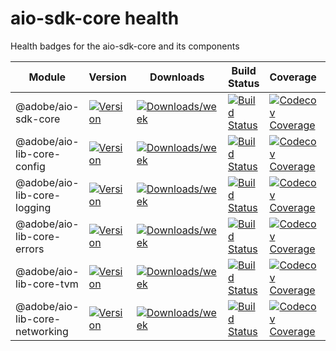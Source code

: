 <!-- 
Copyright 2019 Adobe. All rights reserved.
This file is licensed to you under the Apache License, Version 2.0 (the "License");
you may not use this file except in compliance with the License. You may obtain a copy
of the License at http://www.apache.org/licenses/LICENSE-2.0
Unless required by applicable law or agreed to in writing, software distributed under
the License is distributed on an "AS IS" BASIS, WITHOUT WARRANTIES OR REPRESENTATIONS
OF ANY KIND, either express or implied. See the License for the specific language
governing permissions and limitations under the License.
-->

<!--
Copyright Adobe. All rights reserved.
This file is licensed to you under the Apache License, Version 2.0 (the "License");
you may not use this file except in compliance with the License. You may obtain a copy
of the License at http://www.apache.org/licenses/LICENSE-2.0

Unless required by applicable law or agreed to in writing, software distributed under
the License is distributed on an "AS IS" BASIS, WITHOUT WARRANTIES OR REPRESENTATIONS
OF ANY KIND, either express or implied. See the License for the specific language
governing permissions and limitations under the License.
-->

# aio-sdk-core health
Health badges for the aio-sdk-core and its components

| Module | Version | Downloads | Build Status | Coverage  | Issues | Pull Requests |
|---|---|---|---|---|---|---|
| @adobe/aio-sdk-core  | [![Version](https://img.shields.io/npm/v/@adobe/aio-sdk-core.svg)](https://npmjs.org/package/@adobe/aio-sdk-core)| [![Downloads/week](https://img.shields.io/npm/dw/@adobe/aio-sdk-core.svg)](https://npmjs.org/package/@adobe/aio-sdk-core)| [![Build Status](https://travis-ci.com/adobe/aio-sdk-core.svg?branch=master)](https://travis-ci.com/adobe/aio-sdk-core)| [![Codecov Coverage](https://img.shields.io/codecov/c/github/adobe/aio-sdk-core/master.svg?style=flat-square)](https://codecov.io/gh/adobe/aio-sdk-core/)| [![Github Issues](https://img.shields.io/github/issues/adobe/aio-sdk-core.svg)](https://github.com/adobe/aio-sdk-core/issues)| [![Github Pull Requests](https://img.shields.io/github/issues-pr/adobe/aio-sdk-core.svg)](https://github.com/adobe/aio-sdk-core/pulls)|
| @adobe/aio-lib-core-config  | [![Version](https://img.shields.io/npm/v/@adobe/aio-lib-core-config.svg)](https://npmjs.org/package/@adobe/aio-lib-core-config)| [![Downloads/week](https://img.shields.io/npm/dw/@adobe/aio-lib-core-config.svg)](https://npmjs.org/package/@adobe/aio-lib-core-config)| [![Build Status](https://travis-ci.com/adobe/aio-lib-core-config.svg?branch=master)](https://travis-ci.com/adobe/aio-lib-core-config)| [![Codecov Coverage](https://img.shields.io/codecov/c/github/adobe/aio-lib-core-config/master.svg?style=flat-square)](https://codecov.io/gh/adobe/aio-lib-core-config/)| [![Github Issues](https://img.shields.io/github/issues/adobe/aio-lib-core-config.svg)](https://github.com/adobe/aio-lib-core-config/issues)| [![Github Pull Requests](https://img.shields.io/github/issues-pr/adobe/aio-lib-core-config.svg)](https://github.com/adobe/aio-lib-core-config/pulls)|
| @adobe/aio-lib-core-logging  | [![Version](https://img.shields.io/npm/v/@adobe/aio-lib-core-logging.svg)](https://npmjs.org/package/@adobe/aio-lib-core-logging)| [![Downloads/week](https://img.shields.io/npm/dw/@adobe/aio-lib-core-logging.svg)](https://npmjs.org/package/@adobe/aio-lib-core-logging)| [![Build Status](https://travis-ci.com/adobe/aio-lib-core-logging.svg?branch=master)](https://travis-ci.com/adobe/aio-lib-core-logging)| [![Codecov Coverage](https://img.shields.io/codecov/c/github/adobe/aio-lib-core-logging/master.svg?style=flat-square)](https://codecov.io/gh/adobe/aio-lib-core-logging/)| [![Github Issues](https://img.shields.io/github/issues/adobe/aio-lib-core-logging.svg)](https://github.com/adobe/aio-lib-core-logging/issues)| [![Github Pull Requests](https://img.shields.io/github/issues-pr/adobe/aio-lib-core-logging.svg)](https://github.com/adobe/aio-lib-core-logging/pulls)|
| @adobe/aio-lib-core-errors  | [![Version](https://img.shields.io/npm/v/@adobe/aio-lib-core-errors.svg)](https://npmjs.org/package/@adobe/aio-lib-core-errors)| [![Downloads/week](https://img.shields.io/npm/dw/@adobe/aio-lib-core-errors.svg)](https://npmjs.org/package/@adobe/aio-lib-core-errors)| [![Build Status](https://travis-ci.com/adobe/aio-lib-core-errors.svg?branch=master)](https://travis-ci.com/adobe/aio-lib-core-errors)| [![Codecov Coverage](https://img.shields.io/codecov/c/github/adobe/aio-lib-core-errors/master.svg?style=flat-square)](https://codecov.io/gh/adobe/aio-lib-core-errors/)| [![Github Issues](https://img.shields.io/github/issues/adobe/aio-lib-core-errors.svg)](https://github.com/adobe/aio-lib-core-errors/issues)| [![Github Pull Requests](https://img.shields.io/github/issues-pr/adobe/aio-lib-core-errors.svg)](https://github.com/adobe/aio-lib-core-errors/pulls)|
| @adobe/aio-lib-core-tvm  | [![Version](https://img.shields.io/npm/v/@adobe/aio-lib-core-tvm.svg)](https://npmjs.org/package/@adobe/aio-lib-core-tvm)| [![Downloads/week](https://img.shields.io/npm/dw/@adobe/aio-lib-core-tvm.svg)](https://npmjs.org/package/@adobe/aio-lib-core-tvm)| [![Build Status](https://travis-ci.com/adobe/aio-lib-core-tvm.svg?branch=master)](https://travis-ci.com/adobe/aio-lib-core-tvm)| [![Codecov Coverage](https://img.shields.io/codecov/c/github/adobe/aio-lib-core-tvm/master.svg?style=flat-square)](https://codecov.io/gh/adobe/aio-lib-core-tvm/)| [![Github Issues](https://img.shields.io/github/issues/adobe/aio-lib-core-tvm.svg)](https://github.com/adobe/aio-lib-core-tvm/issues)| [![Github Pull Requests](https://img.shields.io/github/issues-pr/adobe/aio-lib-core-tvm.svg)](https://github.com/adobe/aio-lib-core-tvm/pulls)|
| @adobe/aio-lib-core-networking  | [![Version](https://img.shields.io/npm/v/@adobe/aio-lib-core-networking.svg)](https://npmjs.org/package/@adobe/aio-lib-core-networking)| [![Downloads/week](https://img.shields.io/npm/dw/@adobe/aio-lib-core-networking.svg)](https://npmjs.org/package/@adobe/aio-lib-core-networking)| [![Build Status](https://travis-ci.com/adobe/aio-lib-core-networking.svg?branch=master)](https://travis-ci.com/adobe/aio-lib-core-networking)| [![Codecov Coverage](https://img.shields.io/codecov/c/github/adobe/aio-lib-core-networking/master.svg?style=flat-square)](https://codecov.io/gh/adobe/aio-lib-core-networking/)| [![Github Issues](https://img.shields.io/github/issues/adobe/aio-lib-core-networking.svg)](https://github.com/adobe/aio-lib-core-networking/issues)| [![Github Pull Requests](https://img.shields.io/github/issues-pr/adobe/aio-lib-core-networking.svg)](https://github.com/adobe/aio-lib-core-networking/pulls)|
